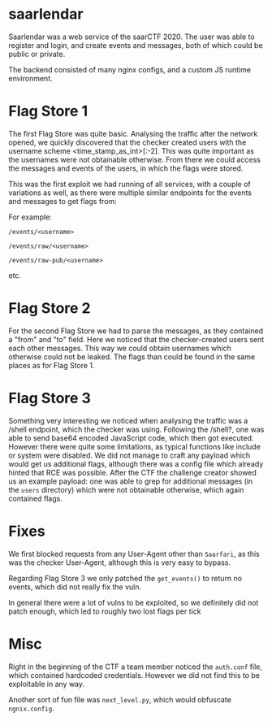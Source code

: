 # saarlendar

Saarlendar was a web service of the saarCTF 2020.
The user was able to register and login, and create events and messages, both of which could be
public or private.


The backend consisted of many nginx configs, and a custom JS runtime environment.


# Flag Store 1
The first Flag Store was quite basic. Analysing the traffic after the network opened, we quickly
discovered that the checker created users with the username scheme <time_stamp_as_int>[:-2]. This was
quite important as the usernames were not obtainable otherwise. From there we could access the
messages and events of the users, in which the flags were stored.

This was the first exploit we had running of all services, with a couple of variations as well, as
there were multiple similar endpoints for the events and messages to get flags from:

For example:

    /events/<username>
    
    /events/raw/<username>
    
    /events/raw-pub/<username>
   etc.


# Flag Store 2
For the second Flag Store we had to parse the messages, as they contained a "from" and "to" field.
Here we noticed that the checker-created users sent each other messages. This way we could obtain
usernames which otherwise could not be leaked. The flags than could be found in the same places as
for Flag Store 1.


# Flag Store 3
Something very interesting we noticed when analysing the traffic was a /shell endpoint, which the
checker was using. Following the /shell?, one was able to send base64 encoded JavaScript code, which then got executed. However there were quite some limitations, as typical functions like include or system
were disabled. We did not manage to craft any payload which would get us additional flags, although
there was a config file which already hinted that RCE was possible. After the CTF the challenge
creator showed us an example payload: one was able to grep for additional messages (in the `users` directory) which were not
obtainable otherwise, which again contained flags.

# Fixes
We first blocked requests from any User-Agent other than `Saarfari`, as this was the checker User-Agent, although this is very easy to bypass.

Regarding Flag Store 3 we only patched the `get_events()` to return no events, which did not really fix the vuln.

In general there were a lot of vulns to be exploited, so we definitely did not patch enough, which led to roughly two lost flags per tick

# Misc
Right in the beginning of the CTF a team member noticed the `auth.conf` file, which contained hardcoded credentials.
However we did not find this to be exploitable in any way.

Another sort of fun file was `next_level.py`, which would obfuscate `ngnix.config`.
